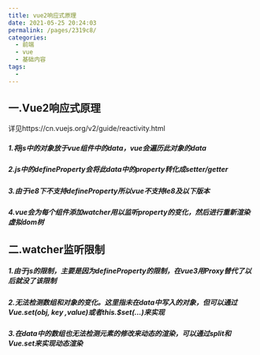 ```yaml
---
title: vue2响应式原理
date: 2021-05-25 20:24:03
permalink: /pages/2319c8/
categories:
  - 前端
  - vue
  - 基础内容
tags:
  - 
---
```

## 一.Vue2响应式原理

详见https://cn.vuejs.org/v2/guide/reactivity.html

##### 1.将js中的对象放于vue组件中的data，vue会遍历此对象的data

##### 2.js中的defineProperty会将此data中的property转化成setter/getter

##### 3.由于ie8下不支持defineProperty所以vue不支持Ie8及以下版本

##### 4.vue会为每个组件添加watcher用以监听property的变化，然后进行重新渲染虚拟dom树

## 二.watcher监听限制

##### 1.由于js的限制，主要是因为defineProperty的限制，在vue3用Proxy替代了以后就没了该限制

##### 2.无法检测数组和对象的变化。这里指未在data中写入的对象，但可以通过Vue.set(obj, key ,value)或者this.$set(...)来实现

##### 3.在data中的数组也无法检测元素的修改来动态的渲染，可以通过split和Vue.set来实现动态渲染